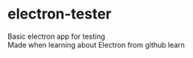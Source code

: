 # electron-tester
Basic electron app for  testing <br>
Made when learning about Electron from github learn
